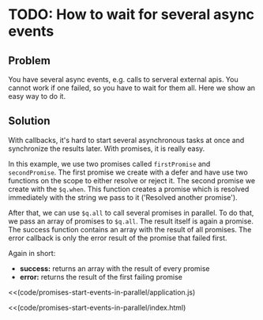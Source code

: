 # TODO: How to wait for several async events

## Problem

You have several async events, e.g. calls to serveral external apis. You cannot work if one failed, so you have to wait for them all. Here we show an easy way  to do it.


## Solution

With callbacks, it's hard to start several asynchronous tasks at once and synchronize the results later. With promises, it is really easy.

In this example, we use two promises called `firstPromise` and `secondPromise`. The first promise we create with a defer and have use two functions on the scope to either resolve or reject it. The second promise we create with the `$q.when`. This function creates a promise which is resolved immediately with the string we pass to it ('Resolved another promise').

After that, we can use `$q.all` to call several promises in parallel. To do that, we pass an array of promises to `$q.all`. The result itself is again a promise. The success function contains an array with the result of all promises. The error callback is only the error result of the promise that failed first.

Again in short:

* **success:** returns an array with the result of every promise
* **error:** returns the result of the first failing promise

<<(code/promises-start-events-in-parallel/application.js)

<<(code/promises-start-events-in-parallel/index.html)
